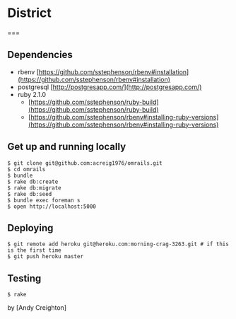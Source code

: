 # District
===

Dependencies
---
- rbenv [https://github.com/sstephenson/rbenv#installation](https://github.com/sstephenson/rbenv#installation)
- postgresql [http://postgresapp.com/](http://postgresapp.com/)
- ruby 2.1.0
  - [https://github.com/sstephenson/ruby-build](https://github.com/sstephenson/ruby-build)
  - [https://github.com/sstephenson/rbenv#installing-ruby-versions](https://github.com/sstephenson/rbenv#installing-ruby-versions)

Get up and running locally
---
    $ git clone git@github.com:acreig1976/omrails.git
    $ cd omrails
    $ bundle
    $ rake db:create
    $ rake db:migrate
    $ rake db:seed
    $ bundle exec foreman s
    $ open http://localhost:5000

Deploying
---
    $ git remote add heroku git@heroku.com:morning-crag-3263.git # if this is the first time
    $ git push heroku master

Testing
---
    $ rake

by [Andy Creighton]
